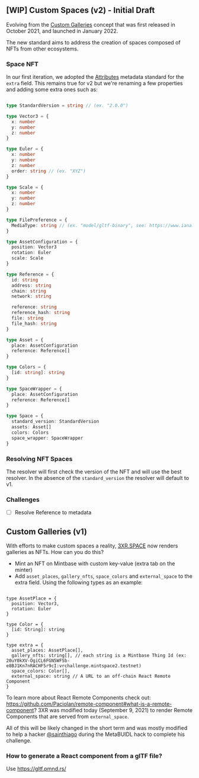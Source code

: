 ## [WIP] Custom Spaces (v2) - Initial Draft

Evolving from the [Custom Galleries](#v1) concept that was first released in October 2021, and launched in January 2022. 

The new standard aims to address the creation of spaces composed of NFTs from other ecosystems.

### Space NFT

In our first iteration, we adopted the [Attributes](https://docs.opensea.io/docs/metadata-standards#attributes) metadata standard for the `extra` field. This remains true for v2 but we're renaming a few properties and adding some extra ones such as:

```ts

type StandardVersion = string // (ex. "2.0.0")

type Vector3 = {
  x: number
  y: number
  z: number
}

type Euler = {
  x: number
  y: number
  z: number
  order: string // (ex. "XYZ")
}

type Scale = {
  x: number
  y: number
  z: number
}

type FilePreference = {
  MediaType: string // (ex. "model/gltf-binary", see: https://www.iana.org/assignments/media-types/media-types.xhtml)
}

type AssetConfiguration = {
  position: Vector3
  rotation: Euler
  scale: Scale
}

type Reference = {
  id: string
  address: string
  chain: string 
  network: string  

  reference: string
  reference_hash: string
  file: string
  file_hash: string
}

type Asset = {
  place: AssetConfiguration
  reference: Reference[]
}

type Colors = {
  [id: string]: string
}

type SpaceWrapper = {
  place: AssetConfiguration
  reference: Reference[]
}

type Space = {
  standard_version: StandardVersion
  assets: Asset[]
  colors: Colors
  space_wrapper: SpaceWrapper
}

```

### Resolving NFT Spaces

The resolver will first check the version of the NFT and will use the best resolver. In the absence of the `standard_version` the resolver will default to v1.

### Challenges
- [ ] Resolve Reference to metadata


<a id="v1"></a>
## Custom Galleries (v1)

With efforts to make custom spaces a reality, [3XR.SPACE](https://3xr.space) now renders galleries as NFTs. How can you do this?

- Mint an NFT on Mintbase with custom key-value (extra tab on the minter)
- Add `asset_places`, `gallery_nfts`, `space_colors` and `external_space` to the extra field. Using the following types as an example:

```tsx

type AssetPlace = {
  position: Vector3,
  rotation: Euler
}

type Color = {
  [id: String]: string
}

type extra = {
  asset_places: AssetPlace[],
  gallery_nfts: string[], // each string is a Mintbase Thing Id (ex: 20uY0kXV-OgiCL6FGN5WFSb-e8BJ1Kn7nRACHF5r9cI:vrchallenge.mintspace2.testnet)
  space_colors: Color[],
  external_space: string // A URL to an off-chain React Remote Component
}

```

To learn more about React Remote Components check out: https://github.com/Paciolan/remote-component#what-is-a-remote-component?
3XR was modified today (September 9, 2021) to render Remote Components that are served from `external_space`.


All of this will be likely changed in the short term and was mostly modified to help a hacker [@sainthiago](https://github.com/sainthiago) during the MetaBUIDL hack to complete his challenge.

### How to generate a React component from a glTF file?

Use https://gltf.pmnd.rs/
